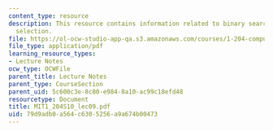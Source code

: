 ```yaml
---
content_type: resource
description: This resource contains information related to binary search and quicksort
  selection.
file: https://ol-ocw-studio-app-qa.s3.amazonaws.com/courses/1-204-computer-algorithms-in-systems-engineering-spring-2010/79d9adb0a564c6305256a9a674b00473_MIT1_204S10_lec09.pdf
file_type: application/pdf
learning_resource_types:
- Lecture Notes
ocw_type: OCWFile
parent_title: Lecture Notes
parent_type: CourseSection
parent_uid: 5c600c3e-8c80-e984-8a10-ac99c18efd48
resourcetype: Document
title: MIT1_204S10_lec09.pdf
uid: 79d9adb0-a564-c630-5256-a9a674b00473
---
```

